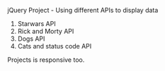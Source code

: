 jQuery Project - Using different APIs to display data

1. Starwars API
2. Rick and Morty API
3. Dogs API
4. Cats and status code API

Projects is responsive too.